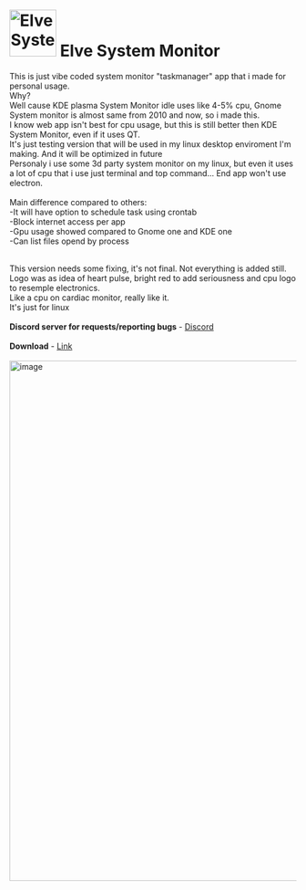 # <img width="82" height="auto" alt="Elve System Monitor" src="https://github.com/user-attachments/assets/97021d33-ca42-433c-a9da-41adfd1f648e" /> Elve System Monitor

This is just vibe coded system monitor "taskmanager" app that i made for personal usage. <br>
Why?<br>
Well cause KDE plasma System Monitor idle uses like 4-5% cpu, Gnome System monitor is almost same from 2010 and now,
so i made this.<br> I know web app isn't best for cpu usage, but this is still better then KDE System Monitor, even if it uses QT. <br> It's just testing version that will be used in my linux desktop enviroment I'm making. And it will be optimized in future 
<br>Personaly i use some 3d party system monitor on my linux, but even it uses a lot of cpu that i use just terminal and top command...
End app won't use electron. <br> <br>
Main difference compared to others:<br>
-It will have option to schedule task using crontab <br>
-Block internet access per app <br>
-Gpu usage showed compared to Gnome one and KDE one <br>
-Can list files opend by process<br><br>

This version needs some fixing, it's not final. Not everything is added still.<br>
Logo was as idea of heart pulse, bright red to add seriousness and cpu logo to resemple electronics. <br> 
Like a cpu on cardiac monitor, really like it.<br>
It's just for linux <br> <br>
**Discord server for requests/reporting bugs** - <a href="https://discord.gg/6PP5uqha">Discord</a> <br><br>
**Download** - <a href="https://github.com/banekondic1996/Elve-Taskmanager/releases/tag/1.0">Link</a> <br><br>
<img width="1314" height="912" alt="image" src="https://github.com/user-attachments/assets/0065433a-f5ac-4e86-8dfe-d4bd1c473323" />




